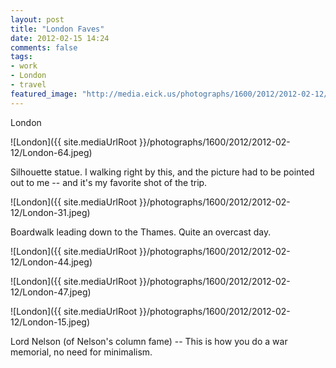 ```yaml
---
layout: post
title: "London Faves"
date: 2012-02-15 14:24
comments: false
tags:
- work
- London
- travel
featured_image: "http://media.eick.us/photographs/1600/2012/2012-02-12/London-64.jpeg"
---
```

London

![London]({{ site.mediaUrlRoot }}/photographs/1600/2012/2012-02-12/London-64.jpeg)


Silhouette statue.  I walking right by this, and the picture had to be pointed out to me -- and it's my favorite shot of the trip.

![London]({{ site.mediaUrlRoot }}/photographs/1600/2012/2012-02-12/London-31.jpeg)


Boardwalk leading down to the Thames.  Quite an overcast day.

![London]({{ site.mediaUrlRoot }}/photographs/1600/2012/2012-02-12/London-44.jpeg)


![London]({{ site.mediaUrlRoot }}/photographs/1600/2012/2012-02-12/London-47.jpeg)


![London]({{ site.mediaUrlRoot }}/photographs/1600/2012/2012-02-12/London-15.jpeg)


Lord Nelson (of Nelson's column fame) -- This is how you do a war memorial, no need for minimalism.

